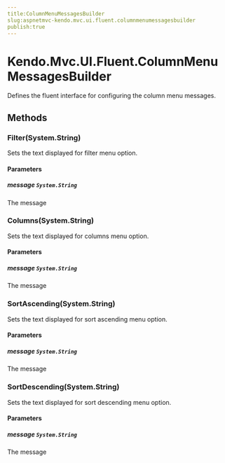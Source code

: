 ```yaml
---
title:ColumnMenuMessagesBuilder
slug:aspnetmvc-kendo.mvc.ui.fluent.columnmenumessagesbuilder
publish:true
---
```


# Kendo.Mvc.UI.Fluent.ColumnMenuMessagesBuilder

Defines the fluent interface for configuring the column menu messages.

## Methods

### Filter(System.String)
Sets the text displayed for filter menu option.

#### Parameters

##### message `System.String`
The message

### Columns(System.String)
Sets the text displayed for columns menu option.

#### Parameters

##### message `System.String`
The message

### SortAscending(System.String)
Sets the text displayed for sort ascending menu option.

#### Parameters

##### message `System.String`
The message

### SortDescending(System.String)
Sets the text displayed for sort descending menu option.

#### Parameters

##### message `System.String`
The message